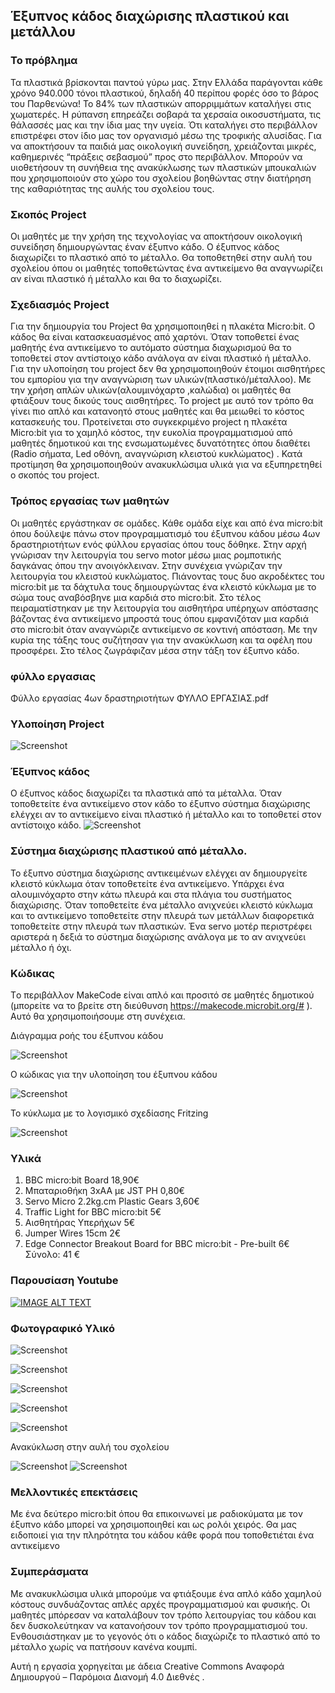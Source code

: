 ## Έξυπνος κάδος διαχώρισης πλαστικού και μετάλλου
### Το πρόβλημα
Τα πλαστικά βρίσκονται παντού γύρω μας. Στην Ελλάδα παράγονται κάθε χρόνο 940.000 τόνοι πλαστικού, δηλαδή 40 περίπου φορές όσο το βάρος του Παρθενώνα! Το 84% των πλαστικών απορριμμάτων καταλήγει στις χωματερές. Η ρύπανση επηρεάζει σοβαρά τα χερσαία οικοσυστήματα, τις θάλασσές μας και την ίδια μας την υγεία. Ότι καταλήγει στο περιβάλλον επιστρέφει στον ίδιο μας τον οργανισμό μέσω της τροφικής αλυσίδας. Για να αποκτήσουν τα παιδιά μας οικολογική συνείδηση, χρειάζονται μικρές, καθημερινές “πράξεις σεβασμού” προς στο περιβάλλον. Μπορούν να υιοθετήσουν τη συνήθεια της ανακύκλωσης των πλαστικών μπουκαλιών που χρησιμοποιούν στο χώρο του σχολείου βοηθώντας στην  διατήρηση της καθαριότητας  της αυλής του σχολείου τους.
### Σκοπός Project
Οι μαθητές με την χρήση της τεχνολογίας να αποκτήσουν οικολογική συνείδηση δημιουργώντας έναν έξυπνο κάδο. Ο έξυπνος κάδος διαχωρίζει το πλαστικό από το μέταλλο. Θα τοποθετηθεί στην αυλή του σχολείου όπου οι μαθητές τοποθετώντας ένα αντικείμενο θα αναγνωρίζει αν είναι πλαστικό ή μέταλλο και θα το διαχωρίζει. 

### Σχεδιασμός  Project
Για την δημιουργία του Project  θα χρησιμοποιηθεί η   πλακέτα Micro:bit.  Ο κάδος θα είναι κατασκευασμένος  από χαρτόνι.  Όταν τοποθετεί ένας μαθητής  ένα αντικείμενο  το αυτόματο σύστημα διαχωρισμού θα το τοποθετεί στον αντίστοιχο κάδο ανάλογα αν είναι πλαστικό ή μέταλλο.  Για την υλοποίηση του project δεν θα χρησιμοποιηθούν έτοιμοι αισθητήρες του εμπορίου για την αναγνώριση των υλικών(πλαστικό/μέταλλοο).  Με την χρήση απλών υλικών(αλουμινόχαρτο ,καλώδια) οι μαθητές θα φτιάξουν τους δικούς τους αισθητήρες.  Το project με αυτό τον τρόπο θα γίνει πιο απλό και κατανοητό στους μαθητές και θα μειωθεί το κόστος κατασκευής του. 
Προτείνεται στο συγκεκριμένο project η πλακέτα Micro:bit για το χαμηλό κόστος, την ευκολία προγραμματισμού από μαθητές δημοτικού και της ενσωματωμένες δυνατότητες όπου διαθέτει (Radio σήματα, Led οθόνη, αναγνώριση κλειστού κυκλώματος) . Κατά προτίμηση θα χρησιμοποιηθούν ανακυκλώσιμα υλικά για να εξυπηρετηθεί ο σκοπός του project.

### Τρόπος  εργασίας των μαθητών
Οι μαθητές εργάστηκαν σε ομάδες. Κάθε ομάδα είχε και από ένα micro:bit  όπου  δούλεψε πάνω στον προγραμματισμό του έξυπνου κάδου μέσω 4ων δραστηριοτήτων ενός φύλλου εργασίας όπου τους δόθηκε.
Στην αρχή γνώρισαν την λειτουργία του servo motor μέσω μιας ρομποτικής δαγκάνας όπου την ανοιγόκλειναν. Στην συνέχεια γνώριζαν την λειτουργία του κλειστού κυκλώματος. Πιάνοντας τους δυο ακροδέκτες του micro:bit με τα δάχτυλα τους δημιουργώντας ένα κλειστό κύκλωμα με το σώμα τους αναβόσβηνε μια καρδιά στο micro:bit. Στο τέλος πειραματίστηκαν με την λειτουργία του αισθητήρα υπέρηχων απόστασης βάζοντας ένα αντικείμενο μπροστά τους όπου εμφανιζόταν μια καρδιά στο micro:bit όταν αναγνώριζε αντικείμενο σε κοντινή απόσταση. Με την κυρία της τάξης τους  συζήτησαν για την ανακύκλωση και τα οφέλη που προσφέρει. Στο τέλος ζωγράφιζαν μέσα στην τάξη τον έξυπνο κάδο.

### φύλλο εργασιας
Φύλλο εργασίας 4ων δραστηριοτήτων 
ΦΥΛΛΟ ΕΡΓΑΣΙΑΣ.pdf


### Υλοποίηση Project
 ![Screenshot](images/station.jpg)
 
### Έξυπνος κάδος
Ο έξυπνος κάδος διαχωρίζει τα πλαστικά από τα μέταλλα. Όταν τοποθετείτε ένα αντικείμενο στον κάδο το έξυπνο σύστημα διαχώρισης ελέγχει αν το αντικείμενο είναι πλαστικό ή μέταλλο και το τοποθετεί στον αντίστοιχο κάδο.
![Screenshot](images/kados2022.jpg)
### Σύστημα διαχώρισης πλαστικού από μέταλλο.

Το έξυπνο σύστημα διαχώρισης αντικειμένων ελέγχει αν δημιουργείτε κλειστό κύκλωμα όταν τοποθετείτε ένα αντικείμενο. Υπάρχει ένα αλουμινόχαρτο στην κάτω πλευρά και στα πλάγια του συστήματος διαχώρισης. Όταν τοποθετείτε ένα μέταλλο ανιχνεύει κλειστό κύκλωμα και το αντικείμενο τοποθετείτε στην πλευρά των μετάλλων διαφορετικά τοποθετείτε στην πλευρά των πλαστικών. Ένα servo μοτέρ περιστρέφει  αριστερά η δεξιά το σύστημα διαχώρισης ανάλογα με το αν ανιχνεύει μέταλλο ή όχι.

### Κώδικας
Tο περιβάλλον MakeCode είναι απλό και προσιτό σε μαθητές δημοτικού (μπορείτε να το βρείτε στη διεύθυνση https://makecode.microbit.org/# ).  Αυτό θα χρησιμοποιήσουμε στη συνέχεια. 

Διάγραμμα ροής του έξυπνου κάδου

![Screenshot](images/chart.jpg)

Ο κώδικας για την υλοποίηση του έξυπνου κάδου

![Screenshot](images/code2.jpg)

Το κύκλωμα με το λογισμικό σχεδίασης Fritzing

![Screenshot](images/fritzing.jpg)

### Υλικά
1.	BBC micro:bit Board 18,90€
2.	Μπαταριοθήκη 3xΑΑ με JST PH  0,80€
4.	Servo Micro 2.2kg.cm Plastic Gears 3,60€
5.	Traffic Light for BBC micro:bit 5€
6.	Αισθητήρας Υπερήχων 5€
7.	Jumper Wires 15cm 2€
8.	Edge Connector Breakout Board for BBC micro:bit - Pre-built 6€
Σύνολο: 41 €

### Παρουσίαση Youtube
[![IMAGE ALT TEXT](https://img.youtube.com/vi/FV2nJcAjP18/1.jpg)](https://youtu.be/FV2nJcAjP18 "My video")

### Φωτογραφικό Υλικό
![Screenshot](images/1.jpg)

![Screenshot](images/2.jpg)

![Screenshot](images/3.jpg)

![Screenshot](images/4.jpg)

![Screenshot](images/sillogos.jpg)

Ανακύκλωση στην αυλή του σχολείου

![Screenshot](images/school1.jpg)
![Screenshot](images/school2.jpg)

### Μελλοντικές επεκτάσεις
Με ένα δεύτερο micro:bit όπου θα επικοινωνεί με ραδιοκύματα με τον έξυπνο κάδο μπορεί να χρησιμοποιηθεί και ως ρολόι χειρός.  Θα μας ειδοποιεί για την πληρότητα του κάδου κάθε φορά που τοποθετιέται  ένα αντικείμενο 

### Συμπεράσματα
Με ανακυκλώσιμα υλικά μπορούμε να φτιάξουμε ένα απλό κάδο χαμηλού κόστους  συνδυάζοντας απλές αρχές προγραμματισμού και φυσικής. Οι μαθητές μπόρεσαν να καταλάβουν τον τρόπο λειτουργίας του κάδου και δεν δυσκολεύτηκαν να κατανοήσουν τον τρόπο προγραμματισμού του. Ενθουσιάστηκαν με το γεγονός ότι ο κάδος διαχώριζε το πλαστικό από το μέταλλο χωρίς να πατήσουν κανένα κουμπί.

Αυτή η εργασία χορηγείται με άδεια Creative Commons Αναφορά Δημιουργού – Παρόμοια Διανομή 4.0 Διεθνές .


